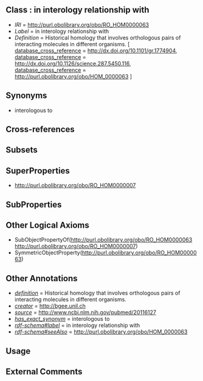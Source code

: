 
## Class : in interology relationship with

 * *IRI* = http://purl.obolibrary.org/obo/RO_HOM0000063
 * *Label* = in interology relationship with
 * *Definition* = Historical homology that involves orthologous pairs of interacting molecules in different organisms. [ [database_cross_reference](../../ef/oboInOwl#hasDbXref.md) = http://dx.doi.org/10.1101/gr.1774904, [database_cross_reference](../../ef/oboInOwl#hasDbXref.md) = http://dx.doi.org/10.1126/science.287.5450.116, [database_cross_reference](../../ef/oboInOwl#hasDbXref.md) = http://purl.obolibrary.org/obo/HOM_0000063 ]

## Synonyms

 * interologous to

## Cross-references


## Subsets


## SuperProperties

 * <http://purl.obolibrary.org/obo/RO_HOM0000007>

## SubProperties


## Other Logical Axioms

 * SubObjectPropertyOf(<http://purl.obolibrary.org/obo/RO_HOM0000063> <http://purl.obolibrary.org/obo/RO_HOM0000007>)
 * SymmetricObjectProperty(<http://purl.obolibrary.org/obo/RO_HOM0000063>)

## Other Annotations

 * *[definition](../../IAO/15/IAO_0000115.md)* = Historical homology that involves orthologous pairs of interacting molecules in different organisms.
 * *[creator](../../or/creator.md)* = http://bgee.unil.ch
 * *[source](../../ce/source.md)* = http://www.ncbi.nlm.nih.gov/pubmed/20116127
 * *[has_exact_synonym](../../ym/oboInOwl#hasExactSynonym.md)* = interologous to
 * *[rdf-schema#label](../../el/rdf-schema#label.md)* = in interology relationship with
 * *[rdf-schema#seeAlso](../../so/rdf-schema#seeAlso.md)* = http://purl.obolibrary.org/obo/HOM_0000063

## Usage


## External Comments

